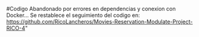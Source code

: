 #Codigo Abandonado por errores en dependencias y conexion con Docker... Se restablece el seguimiento del codigo en: https://github.com/RicoLancheros/Movies-Reservation-Modulate-Project-RICO-4" 
